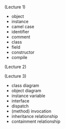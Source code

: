 (Lecture 1)
- object
- instance
- camel case
- identifier
- comment
- class
- field
- constructor
- compile

(Lecture 2)

(Lecture 3)
- class diagram
- object diagram
- instance variable
- interface
- dispatch
- (method) invocation
- inheritance relationship
- containment relationship



